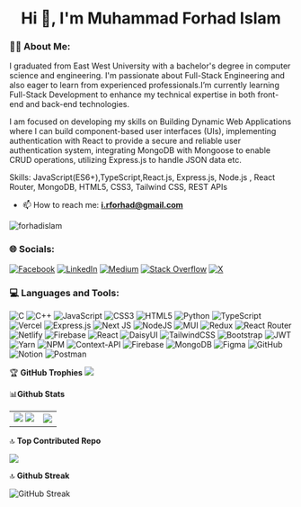 <h1 align="center">Hi 👋, I'm Muhammad Forhad Islam</h1>
<h3 align="left">👨‍💼 About Me:</h3>

<p>I graduated from East West University with a bachelor's degree in computer science and engineering. I'm passionate about Full-Stack Engineering and also eager to learn from experienced professionals.I’m currently learning Full-Stack Development to enhance my technical expertise in both front-end and back-end technologies.

I am focused on developing my skills on Building Dynamic Web Applications where I can build component-based user interfaces (UIs), implementing authentication with React to provide a secure and reliable user authentication system, integrating MongoDB with Mongoose to enable CRUD operations, utilizing Express.js to handle JSON data etc.

Skills: JavaScript(ES6+),TypeScript,React.js, Express.js, Node.js , React Router, MongoDB, HTML5, CSS3, Tailwind CSS, REST APIs 
<br/>
</p>

- 📫 How to reach me: **i.rforhad@gmail.com**

<p align="left"> <img src="https://komarev.com/ghpvc/?username=forhadislamse&label=Profile%20views&color=0e75b6&style=flat" alt="forhadislam" /> </p>

### 🌐 Socials:
[![Facebook](https://img.shields.io/badge/Facebook-%231877F2.svg?logo=Facebook&logoColor=white)](https://facebook.com/r0ben/) [![LinkedIn](https://img.shields.io/badge/LinkedIn-%230077B5.svg?logo=linkedin&logoColor=white)](https://linkedin.com/in/forhad11/) [![Medium](https://img.shields.io/badge/Medium-12100E?logo=medium&logoColor=white)](https://medium.com/@forhadRoben) [![Stack Overflow](https://img.shields.io/badge/-Stackoverflow-FE7A16?logo=stack-overflow&logoColor=white)](https://stackoverflow.com/users/29388026/muhammad-forhad-islam) [![X](https://img.shields.io/badge/X-black.svg?logo=X&logoColor=white)](https://x.com/forhadroben) 

### 💻 Languages and Tools:
![C](https://img.shields.io/badge/c-%2300599C.svg?style=for-the-badge&logo=c&logoColor=white) ![C++](https://img.shields.io/badge/c++-%2300599C.svg?style=for-the-badge&logo=c%2B%2B&logoColor=white) ![JavaScript](https://img.shields.io/badge/javascript-%23323330.svg?style=for-the-badge&logo=javascript&logoColor=%23F7DF1E) ![CSS3](https://img.shields.io/badge/css3-%231572B6.svg?style=for-the-badge&logo=css3&logoColor=white) ![HTML5](https://img.shields.io/badge/html5-%23E34F26.svg?style=for-the-badge&logo=html5&logoColor=white) ![Python](https://img.shields.io/badge/python-3670A0?style=for-the-badge&logo=python&logoColor=ffdd54) ![TypeScript](https://img.shields.io/badge/typescript-%23007ACC.svg?style=for-the-badge&logo=typescript&logoColor=white) ![Vercel](https://img.shields.io/badge/vercel-%23000000.svg?style=for-the-badge&logo=vercel&logoColor=white) ![Express.js](https://img.shields.io/badge/express.js-%23404d59.svg?style=for-the-badge&logo=express&logoColor=%2361DAFB) ![Next JS](https://img.shields.io/badge/Next-black?style=for-the-badge&logo=next.js&logoColor=white) ![NodeJS](https://img.shields.io/badge/node.js-6DA55F?style=for-the-badge&logo=node.js&logoColor=white) ![MUI](https://img.shields.io/badge/MUI-%230081CB.svg?style=for-the-badge&logo=mui&logoColor=white) ![Redux](https://img.shields.io/badge/redux-%23593d88.svg?style=for-the-badge&logo=redux&logoColor=white) ![React Router](https://img.shields.io/badge/React_Router-CA4245?style=for-the-badge&logo=react-router&logoColor=white) ![Netlify](https://img.shields.io/badge/netlify-%23000000.svg?style=for-the-badge&logo=netlify&logoColor=#00C7B7) ![Firebase](https://img.shields.io/badge/firebase-%23039BE5.svg?style=for-the-badge&logo=firebase) ![React](https://img.shields.io/badge/react-%2320232a.svg?style=for-the-badge&logo=react&logoColor=%2361DAFB) ![DaisyUI](https://img.shields.io/badge/daisyui-5A0EF8?style=for-the-badge&logo=daisyui&logoColor=white) ![TailwindCSS](https://img.shields.io/badge/tailwindcss-%2338B2AC.svg?style=for-the-badge&logo=tailwind-css&logoColor=white) ![Bootstrap](https://img.shields.io/badge/bootstrap-%238511FA.svg?style=for-the-badge&logo=bootstrap&logoColor=white) ![JWT](https://img.shields.io/badge/JWT-black?style=for-the-badge&logo=JSON%20web%20tokens) ![Yarn](https://img.shields.io/badge/yarn-%232C8EBB.svg?style=for-the-badge&logo=yarn&logoColor=white) ![NPM](https://img.shields.io/badge/NPM-%23CB3837.svg?style=for-the-badge&logo=npm&logoColor=white) ![Context-API](https://img.shields.io/badge/Context--Api-000000?style=for-the-badge&logo=react) ![Firebase](https://img.shields.io/badge/firebase-a08021?style=for-the-badge&logo=firebase&logoColor=ffcd34) ![MongoDB](https://img.shields.io/badge/MongoDB-%234ea94b.svg?style=for-the-badge&logo=mongodb&logoColor=white) ![Figma](https://img.shields.io/badge/figma-%23F24E1E.svg?style=for-the-badge&logo=figma&logoColor=white) ![GitHub](https://img.shields.io/badge/github-%23121011.svg?style=for-the-badge&logo=github&logoColor=white) ![Notion](https://img.shields.io/badge/Notion-%23000000.svg?style=for-the-badge&logo=notion&logoColor=white) ![Postman](https://img.shields.io/badge/Postman-FF6C37?style=for-the-badge&logo=postman&logoColor=white)

🏆 **GitHub Trophies**
![](https://github-profile-trophy.vercel.app/?username=forhadislamse&theme=tokyonight&no-frame=false&no-bg=true&margin-w=4)

📊**Github Stats**

<table>
  <tr>
    <td>
      <img src="https://github-readme-stats.vercel.app/api?username=forhadislamse&show_icons=true&locale=en&theme=tokyonight" />
      <img src="https://github-contributor-stats.vercel.app/api?username=forhadislamse&limit=5&theme=tokyonight&combine_all_yearly_contributions=true" />
    </td>
    <td>
      <img src="https://github-readme-stats.vercel.app/api/top-langs?username=forhadislamse&layout=pie&show_icons=true&locale=en&theme=tokyonight" />
    </td>
  </tr>
</table>

🔝 **Top Contributed Repo**

![](https://github-contributor-stats.vercel.app/api?username=forhadislamse&limit=5&theme=tokyonight&combine_all_yearly_contributions=true)

🔝 **Github Streak**

<p><img src="https://github-readme-streak-stats.herokuapp.com/?user=forhadislamse&theme=tokyonight-light&hide_border=false" alt="GitHub Streak" /></p>




